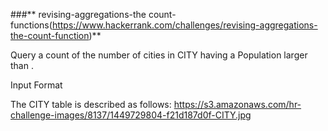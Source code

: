 ###** revising-aggregations-the count-functions(https://www.hackerrank.com/challenges/revising-aggregations-the-count-function)**

Query a count of the number of cities in CITY having a Population larger than .

Input Format

The CITY table is described as follows:
https://s3.amazonaws.com/hr-challenge-images/8137/1449729804-f21d187d0f-CITY.jpg
